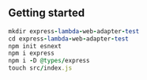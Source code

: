 ## Getting started

```ruby
mkdir express-lambda-web-adapter-test
cd express-lambda-web-adapter-test
npm init esnext
npm i express
npm i -D @types/express
touch src/index.js
```
